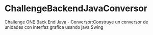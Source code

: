 # ChallengeBackendJavaConversor
Challenge ONE  Back End Java - Conversor:Construye un conversor de unidades con interfaz grafica usando java Swing
